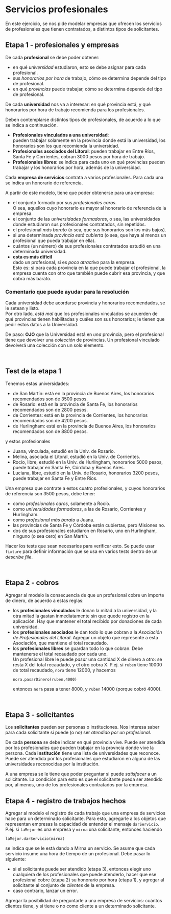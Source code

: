 # Servicios profesionales

En este ejercicio, se nos pide modelar empresas que ofrecen los servicios de profesionales 
que tienen contratados, a distintos tipos de solicitantes.


## Etapa 1 - profesionales y empresas

De cada **profesional** se debe poder obtener:
- en qué _universidad_ estudiaron, esto se debe asignar para cada profesional.
- sus _honorarios por hora_ de trabajo, cómo se determina depende del tipo de profesional.
- en qué _provincias_ puede trabajar, cómo se determina depende del tipo de profesional.

De cada **universidad** nos va a interesar: en qué provincia está, 
y qué honorarios por hora de trabajo recomienda para los profesionales.

Deben contemplarse distintos tipos de profesionales, de acuerdo a lo que se indica a continuación.
- **Profesionales vinculados a una universidad**:  
  pueden trabajar solamente en la provincia donde está la universidad, los honorarios son 
  los que recomienda la universidad.
- **Profesionales asociados del Litoral**:
  pueden trabajar en Entre Ríos, Santa Fe y Corrientes, cobran 3000 pesos por hora de trabajo.
- **Profesionales libres**:
  se indica para cada uno en qué provincias pueden trabajar y los honorarios por hora, 
  además de la universidad.
  
  
Cada **empresa de servicios** contrata a varios profesionales. 
Para cada una se indica un honorario de referencia.

A partir de este modelo, tiene que poder obtenerse para una empresa:
- el conjunto formado por sus _profesionales caros_.   
  O sea, aquellos cuyo honorario es mayor al honorario de referencia de la empresa.
- el conjunto de las _universidades formadoras_, o sea, 
las universidades donde estudiaron sus profesionales contratados, sin repetidos.
- el profesional _más barato_ (o sea, que sus honorarios son los más bajos).
- si una determinada _provincia está cubierta_ (o sea, que haya al menos un profesional que pueda trabajar 
en ella).
- cuántos (un número) de sus profesionales contratados estudió en una determinada universidad.
- **esta es más difícil**  
  dado un profesional, si es _poco atractivo_ para la empresa.  
  Esto es: si para cada provincia en la que puede trabajar el profesional, 
  la empresa cuenta con otro que también puede cubrir esa provincia, y que cobra más barato. 


### Comentario que puede ayudar para la resolución  
Cada universidad debe acordarse provincia y honorarios recomendados, se le setean y listo.  
Por otro lado, _está mal_ que los profesionales vinculados se acuerden de qué 
provincias tienen habilitadas y cuáles son sus honorarios; le tienen que pedir estos datos a la Universidad.
  
De paso: **OJO** que la Universidad está en _una_ provincia, pero el profesional 
tiene que devolver una _colección_ de provincias. Un profesional vinculado devolverá 
una colección con un solo elemento.

<br>


## Test de la etapa 1

Tenemos estas universidades:
- de San Martín: está en la provincia de Buenos Aires, los honorarios recomendados son de 3500 pesos.
- de Rosario: está en la provincia de Santa Fe, los honorarios recomendados son de 2800 pesos.
- de Corrientes: está en la provincia de Corrientes, los honorarios recomendados son de 4200 pesos.
- de Hurlingham: está en la provincia de Buenos Aires, los honorarios recomendados son de 8800 pesos.

y estos profesionales
- Juana, vinculada, estudió en la Univ. de Rosario.
- Melina, asociada el Litoral, estudió en la Univ. de Corrientes.
- Rocío, libre, estudió en la Univ. de Hurlingham, honorarios 5000 pesos, 
puede trabajar en Santa Fe, Córdoba y Buenos Aires.
- Luciana, libre, estudió en la Univ. de Rosario, honorarios 3200 pesos, 
puede trabajar en Santa Fe y Entre Ríos.

Una empresa que contrate a estos cuatro profesionales, y cuyos honorarios de referencia son 3500 pesos, 
debe tener:
- como _profesionales caros_, solamente a Rocío.
- como _universidades formadoras_, a las de Rosario, Corrientes y Hurlingham.
- como _profesional más barato_ a Juana.
- las provincias de Santa Fe y Córdoba están cubiertas, pero Misiones no.
- dos de sus profesionales estudiaron en Rosario, uno en Hurlingham, ninguno (o sea cero) en San Martín.  

Hacer los tests que sean necesarios para verificar esto. 
Se puede usar `fixture` para definir información que se usa en varios tests dentro de un _describe file_.

<br>

## Etapa 2 - cobros

Agregar al modelo la consecuencia de que un profesional cobre un importe de dinero, de acuerdo a estas reglas:
- los **profesionales vinculados** le donan la mitad a la universidad, y la otra mitad la gastan inmediatamente sin que quede registro en la aplicación. Hay que mantener el total recibido por donaciones de cada universidad.
- los **profesionales asociados** le dan todo lo que cobran a la _Asociación de Profesionales del Litoral_. Agregar un objeto que represente a esta Asociación, que mantiene el total recaudado.
- los **profesionales libres** se guardan todo lo que cobran. Debe mantenerse el total recaudado por cada uno. <br> Un profesional libre le puede _pasar_ una cantidad X de dinero a otro: se resta X del total recaudado, y el otro cobra X. P.ej. si `ruben` tiene 10000 de total recaudado, `nora` tiene 12000, y hacemos
  ```
  nora.pasarDinero(ruben,4000)
  ```
  entonces `nora` pasa a tener 8000, y `ruben` 14000 (porque cobró 4000).


<br>

## Etapa 3 - solicitantes

Los **solicitantes** pueden ser personas o instituciones. Nos interesa saber para cada solicitante si puede (o no) ser _atendido por un profesional_.  

De cada **persona** se debe indicar en qué provincia vive. Puede ser atendida por los profesionales que pueden trabajar en la provncia donde vive la persona.
Cada **institución** tiene una lista de universidades que reconoce. Puede ser atendida por los profesionales que estudiaron en alguna de las universidades reconocidas por la institución.

A una empresa se le tiene que poder preguntar si puede _satisfacer_ a un solicitante.
La condición para esto es que el solicitante pueda ser atendido por, al menos, uno de los profesionales contratados por la empresa. 


## Etapa 4 - registro de trabajos hechos
Agregar al modelo el registro de cada trabajo que una empresa de servicios hace para un determinado solicitante.
Para esto, agregarle a los objetos que representan empresas la capacidad de entender el mensaje `darServicio`. P.ej. si `laMejor` es una empresa y `mirna` una solicitante, entonces haciendo
```
laMejor.darServicio(mirna)
```
se indica que se le está dando a Mirna un servicio. Se asume que cada servicio insume una hora de tiempo de un profesional.
Debe pasar lo siguiente:
- si el solicitante puede ser atendido (etapa 3), entonces elegir uno cualquiera de los profesionales que puede atenderlo, hacer que ese profesional cobre (etapa 2) su honorario por hora (etapa 1), y agregar al solicitante al conjunto de _clientes_ de la empresa.
- caso contrario, lanzar un error.
  
Agregar la posibilidad de preguntarle a una empresa de servicios: cuántos clientes tiene, y si tiene o no como cliente a un determinado solicitante. 








